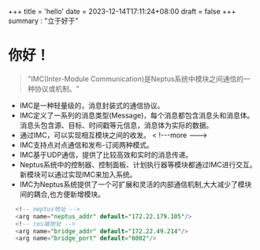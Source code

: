+++
title = 'hello'
date = 2023-12-14T17:11:24+08:00
draft = false
+++
summary : "立于好于"
# 你好！
> "IMC(Inter-Module Communication)是Neptus系统中模块之间通信的一种协议或机制。"
- IMC是一种轻量级的，消息封装式的通信协议。
- IMC定义了一系列的消息类型(Message)，每个消息都包含消息头和消息体。消息头包含源、目标、时间戳等元信息，消息体为实际的数据。
- 通过IMC，可以实现相互模块之间的收发。
< !---more --->
- IMC支持点对点通信和发布-订阅两种模式。
- IMC基于UDP通信，提供了比较高效和实时的消息传递。
- Neptus系统中的控制器、控制面板、计划执行器等模块都通过IMC进行交互。新模块可以通过实现IMC来加入系统。
- IMC为Neptus系统提供了一个可扩展和灵活的内部通信机制,大大减少了模块间的耦合,也方便新增模块。
```SQL
  <!-- neptus地址 -->
  <arg name="neptus_addr" default="172.22.179.105"/>
  <!-- ros端地址 -->
  <arg name="bridge_addr" default="172.22.49.214"/>
  <arg name="bridge_port" default="6002"/>
```
